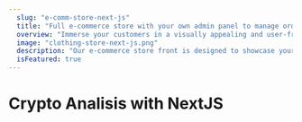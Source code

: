```yaml
---
  slug: "e-comm-store-next-js"
  title: "Full e-commerce store with your own admin panel to manage orders and sales"
  overview: "Immerse your customers in a visually appealing and user-friendly online shopping experience"
  image: "clothing-store-next-js.png"
  description: "Our e-commerce store front is designed to showcase your products or services elegantly, ensuring a seamless and enjoyable journey for your customers from browsing to checkout"
  isFeatured: true
---
```


# Crypto Analisis with NextJS